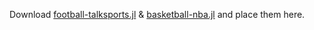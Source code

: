 Download [football-talksports.jl](https://drive.google.com/file/d/1x1O8cN8mhfUw4vARRecMluJnA0GsfV0a/view?usp=sharing) & [basketball-nba.jl](https://drive.google.com/file/d/1ndfImhrzPj8BeEsj7opundpWRyiGBpMh/view?usp=sharing) and place them here.